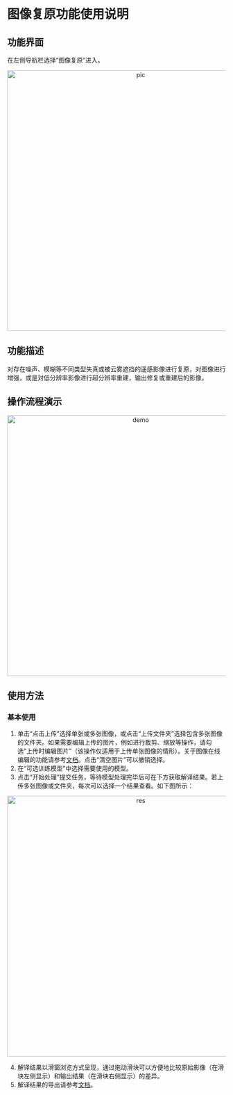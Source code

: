 # 图像复原功能使用说明

## 功能界面

在左侧导航栏选择“图像复原”进入。

<p align="center">
    <img src="https://user-images.githubusercontent.com/21275753/199166290-a07a426a-85ff-4448-9b21-ea6a101a87a8.png" alt = "pic" width = "600" />
</p>

## 功能描述

对存在噪声、模糊等不同类型失真或被云雾遮挡的遥感影像进行复原，对图像进行增强，或是对低分辨率影像进行超分辨率重建，输出修复或重建后的影像。

## 操作流程演示

<p align="center">
    <img src="https://user-images.githubusercontent.com/21275753/199176761-ac67b553-309c-4d3a-90cc-31ffe3c8522a.gif" alt = "demo" width = "600" />
</p>

## 使用方法

### 基本使用

1. 单击“点击上传”选择单张或多张图像，或点击“上传文件夹”选择包含多张图像的文件夹。如果需要编辑上传的图片，例如进行裁剪、缩放等操作，请勾选“上传时编辑图片”（该操作仅适用于上传单张图像的情形）。关于图像在线编辑的功能请参考[文档](./edit_image.md)。点击“清空图片”可以撤销选择。
2. 在“可选训练模型”中选择需要使用的模型。
3. 点击“开始处理”提交任务，等待模型处理完毕后可在下方获取解译结果。若上传多张图像或文件夹，每次可以选择一个结果查看。如下图所示：

<p align="center">
    <img src="https://user-images.githubusercontent.com/21275753/199166917-d776074c-b843-4e5c-a0f2-2121b9c844a4.png" alt = "res" width = "600" />
</p>

4. 解译结果以滑窗浏览方式呈现，通过拖动滑块可以方便地比较原始影像（在滑块左侧显示）和输出结果（在滑块右侧显示）的差异。
5. 解译结果的导出请参考[文档](./export_results.md)。
